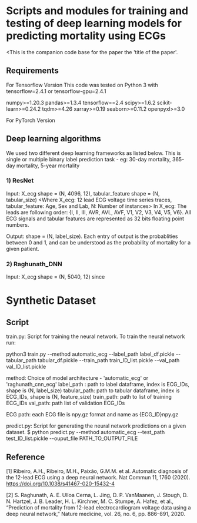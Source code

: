 # Scripts and modules for training and testing of deep learning models for predicting mortality using ECGs
<This is the companion code base for the paper the 'title of the paper'. 
<Prediction task picture>

## Requirements

For Tensorflow Version 
This code was tested on Python 3 with tensorflow=2.4.1 or tensorflow-gpu=2.4.1

numpy>=1.20.3
pandas>=1.3.4
tensorflow==2.4
scipy>=1.6.2
scikit-learn>=0.24.2
tqdm>=4.26
xarray>=0.19
seaborn>=0.11.2
openpyxl>=3.0

For PyTorch Version
<list out the requirements>


## Deep learning algorithms
We used two different deep learning frameworks as listed below. 
This is single or multiple binary label prediction task - eg: 30-day mortality, 365-day mortality, 5-year mortality

### 1) ResNet

<Model arch figure>

Input: X_ecg shape = (N, 4096, 12), tabular_feature shape = (N, tabular_size)
<Where X_ecg: 12 lead ECG voltage time series traces, tabular_feature: Age, Sex and Lab, N: Number of instances>
In X_ecg: The leads are following order: {I, II, III, AVR, AVL, AVF, V1, V2, V3, V4, V5, V6}. 
All ECG signals and tabular features are represented as 32 bits floating point numbers. 

Output: shape = (N, label_size). Each entry of output is the probablities between 0 and 1, and  can be understood as the probability of mortality for a given patient.


### 2) Raghunath_DNN

Input: X_ecg shape = (N, 5040, 12) since 
<same as above>

# Synthetic Dataset
<Data Confidentiality Statement>
<to do... >
<This dataset is artifically generated using variational autoencoders for purpose of code demostration only. They are not expected to accurately represent real ECG signals> 

## Script

train.py: Script for training the neural network. To train the neural network run:

python3 train.py --method automatic_ecg --label_path label_df.pickle --tabular_path tabular_df.pickle --train_path train_ID_list.pickle --val_path val_ID_list.pickle

method: Choice of model architecture - 'automatic_ecg' or 'raghunath_cnn_ecg' <change names>
label_path : path to label dataframe, index is ECG_IDs, shape is (N, label_size)
tabular_path: path to tabular dataframe, index is ECG_IDs, shape is (N, feature_size)
train_path: path to list of training ECG_IDs
val_path: path list of validation ECG_IDs

ECG path: each ECG file is npy.gz format and name as {ECG_ID}npy.gz <update>

predict.py: Script for generating the neural network predictions on a given dataset.
$ python predict.py --method automatic_ecg --test_path test_ID_list.pickle --ouput_file PATH_TO_OUTPUT_FILE 


## Reference

[1] Ribeiro, A.H., Ribeiro, M.H., Paixão, G.M.M. et al. Automatic diagnosis of the 12-lead ECG using a deep neural network.
Nat Commun 11, 1760 (2020). https://doi.org/10.1038/s41467-020-15432-4

[2] S. Raghunath, A. E. Ulloa Cerna, L. Jing, D. P. VanMaanen, J. Stough, D. N. Hartzel, J. B. Leader, H. L. Kirchner, M. C. Stumpe, A. Hafez, et al., “Prediction of mortality from 12-lead electrocardiogram voltage data using a deep neural network,” Nature medicine, vol. 26, no. 6, pp. 886–891, 2020.


